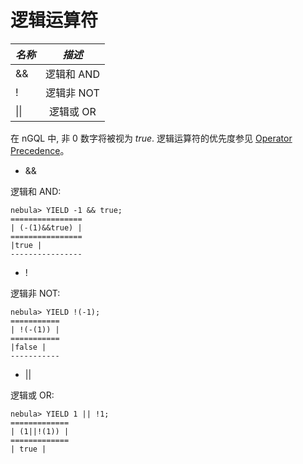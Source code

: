 # 逻辑运算符

|  ***名称***    |  ***描述***    | 
|:----|:----:|
|   &&     |   逻辑和 AND     | 
|   !      |   逻辑非 NOT     | 
|   \|\|   |   逻辑或 OR   | 


在 nGQL 中, 非 0 数字将被视为 _true_. 逻辑运算符的优先度参见 [Operator Precedence](./Operator_Precedence.md)。

* &&

逻辑和 AND:

```
nebula> YIELD -1 && true;
================
| (-(1)&&true) |
================
|true |
----------------
```

* !

逻辑非 NOT:

```
nebula> YIELD !(-1);
===========
| !(-(1)) |
===========
|false |
-----------

```

* ||

逻辑或 OR:

```
nebula> YIELD 1 || !1;
=============
| (1||!(1)) |
=============
| true |
```